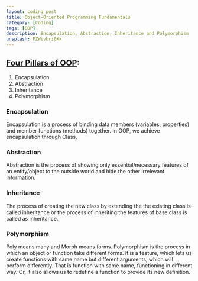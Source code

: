 ```yaml
---
layout: coding_post
title: Object-Oriented Programming Fundamentals
category: [Coding]
tags: [OOP]
description: Encapsulation, Abstraction, Inheritance and Polymorphism
unsplash: FZWivbri0Xk
---
```


## [Four Pillars of OOP](https://www.quora.com/What-are-the-4-pillars-of-OOPs):
1. Encapsulation
2. Abstraction
3. Inheritance
4. Polymorphism

### Encapsulation
Encapsulation is a process of binding data members (variables, properties) and member functions (methods) together. In OOP, we achieve encapsulation through Class.

### Abstraction
Abstraction is the process of showing only essential/necessary features of an entity/object to the outside world and hide the other irrelevant information.

### Inheritance
The process of creating the new class by extending the the existing class is called inheritance or the process of inheriting the features of base class is called as inheritance.

### Polymorphism
Poly means many and Morph means forms. Polymorphism is the process in which an object or function take different forms. It is a feature, which lets us create functions with same name but different arguments, which will perform differently. That is function with same name, functioning in different way. Or, it also allows us to redefine a function to provide its new definition.
